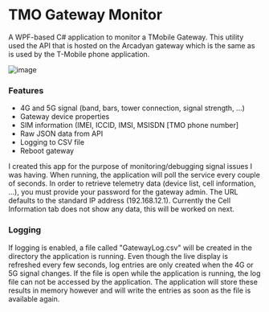 # TMO Gateway Monitor
A WPF-based C# application to monitor a TMobile Gateway. This utility used the API that is hosted on the Arcadyan gateway which is the same as is used by the T-Mobile phone application. 

![image](https://user-images.githubusercontent.com/45472311/193646433-5cf73ed8-e6e7-490c-ae75-232b58c3a22b.png)

### Features
* 4G and 5G signal (band, bars, tower connection, signal strength, ...)
* Gateway device properties
* SIM information (IMEI, ICCID, IMSI, MSISDN [TMO phone number]
* Raw JSON data from API
* Logging to CSV file
* Reboot gateway

I created this app for the purpose of monitoring/debugging signal issues I was having. When running, the application will poll the service every couple of seconds. In order to retrieve telemetry data (device list, cell information, ...), you must provide your password for the gateway admin.  The URL defaults to the standard IP address (192.168.12.1). Currently the Cell Information tab does not show any data, this will be worked on next.

### Logging
If logging is enabled, a file called "GatewayLog.csv" will be created in the directory the application is running. Even though the live display is refreshed every few seconds, log entries are only created when the 4G or 5G signal changes. If the file is open while the application is running, the log file can not be accessed by the application. The application will store these results in memory however and will write the entries as soon as the file is available again. 
